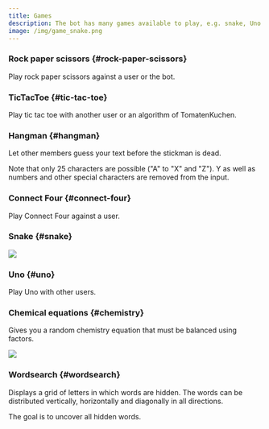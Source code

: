 ```yaml
---
title: Games
description: The bot has many games available to play, e.g. snake, Uno! and Connect Four.
image: /img/game_snake.png
---
```


### Rock paper scissors {#rock-paper-scissors}

Play rock paper scissors against a user or the bot.

<Command name="game" slash="scheresteinpapier [user:Opponent]" message="rps [<Opponent>]"></Command>

### TicTacToe {#tic-tac-toe}

Play tic tac toe with another user or an algorithm of TomatenKuchen.

<Command name="game" slash="tictactoe [user:Opponent]" message="ttt [<Opponent>]"></Command>

### Hangman {#hangman}

Let other members guess your text before the stickman is dead.

Note that only 25 characters are possible ("A" to "X" and "Z"). Y as well as numbers and other special characters are removed from the input.

<Command name="game hangman" slash="text:Text" message="<Text>"></Command>

### Connect Four {#connect-four}

Play Connect Four against a user.

<Command name="game" slash="connectfour user:Opponent [fieldsize:Field size]" message="c4 <Opponent> [<Field size>]"></Command>

### Snake {#snake}

<Command name="game snake"></Command>

![](/img/game_snake.png)

### Uno {#uno}

Play Uno with other users.

<Command name="game uno"></Command>

### Chemical equations {#chemistry}

Gives you a random chemistry equation that must be balanced using factors.

<Command name="game chemie" slash="[difficulty:easy|normal|hard]" message="[easy|normal|hard]"></Command>

![](/img/game_chemie.png)

### Wordsearch {#wordsearch}

Displays a grid of letters in which words are hidden. The words can be distributed vertically, horizontally and diagonally in all directions.

The goal is to uncover all hidden words.

<Command name="game wordsearch"></Command>
